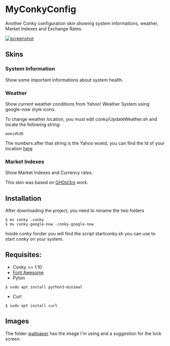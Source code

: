 # MyConkyConfig
Another Conky configuration skin showing system informations, weather, Market Indexes and Exchange Rates.

[![screenshot](https://github.com/rpungartnik/MyConkyConfig/master/screenshot-thumb.png)](https://github.com/rpungartnik/MyConkyConfig/master/screenshot.png)

## Skins
### System Information
Show some important informations about system health.

### Weather
Show current weather conditions from Yahoo! Weather System using google-now style icons.

To change weather location, you must edit conky/UpdateWeather.sh and locate the following string:

```
woeid%3D
```

The numbers after that string is the Yahoo woeid, you can find the Id of your location [here](http://woeid.rosselliot.co.nz/lookup/)

### Market Indexes
Show Market Indexes and Currency rates.

This skin was based on [GH0st3rs](https://github.com/GH0st3rs/YahooFinance) work.

## Installation
After downloading the project, you need to rename the two folders

```
$ mv conky .conky
$ mv conky-google-now .conky-google-now
```

Inside conky fonder you will find the script startconky.sh you can use to start conky on your system.

## Requisites:
 * Conky >= 1.10
 * [Font Awesome](https://github.com/FortAwesome/Font-Awesome)
 * Pyton

```
$ sudo apt install python3-minimal
```

 * Curl

```
$ sudo apt install curl
```

## Images
The folder [wallpaper](https://github.com/rpungartnik/MyConkyConfig/tree/master/wallpaper) has the image I'm using and a suggestion for the lock screen.

